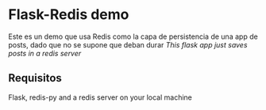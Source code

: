 # Flask-Redis demo

Este es un demo que usa Redis como la capa de persistencia de una app de posts, dado que no se supone que deban durar
*This flask app just saves posts in a redis server*

## Requisitos

Flask, redis-py and a redis server on your local machine